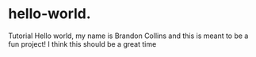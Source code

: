 # hello-world.
Tutorial
Hello world, my name is Brandon Collins and this is meant to be a fun project!
I think this should be a great time
